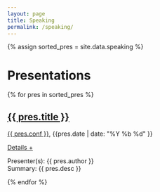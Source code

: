 ```yaml
---
layout: page
title: Speaking
permalink: /speaking/
---
```


{% assign sorted_pres = site.data.speaking %}
<div id="presentations">
	<h1>Presentations</h1>
	{% for pres in sorted_pres  %}<div id="presentation{{ forloop.index }}" class="presentation">
		<h2><a href="{{ pres.url }}">{{ pres.title }}</a></h2>
		<p class="about"><a href="{{ pres.conf_url }}">{{ pres.conf }}</a>, {{pres.date | date: "%Y %b %d" }}</p>
		<a class="accordion-toggle" data-toggle="collapse" data-text-swap="Details -" href="#desc{{ forloop.index }}">Details +</a>
		<div id="desc{{ forloop.index }}" class="accordion-body collapse">
			<p>Presenter(s): {{ pres.author }}<br />Summary: {{ pres.desc }}</p>
		</div>
	</div>{% endfor %}
</div>





